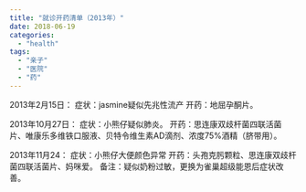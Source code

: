 ```yaml
---
title: "就诊开药清单（2013年）"
date: 2018-06-19
categories: 
  - "health"
tags: 
  - "亲子"
  - "医院"
  - "药"
---
```


2013年2月15日： 症状：jasmine疑似先兆性流产 开药：地屈孕酮片。

2013年10月27日： 症状：小熊仔疑似肺炎。 开药：思连康双歧杆菌四联活菌片、唯康乐多维铁口服液、贝特令维生素AD滴剂、浓度75%酒精（脐带用）。

2013年11月24： 症状：小熊仔大便颜色异常 开药：头孢克肟颗粒、思连康双歧杆菌四联活菌片、妈咪爱。 备注：疑似奶粉过敏，更换为雀巢超级能恩后症状改善。
